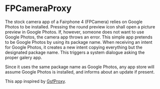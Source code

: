 # FPCameraProxy

The stock camera app of a Fairphone 4 (FPCamera) relies on Google Photos to be installed.
Pressing the round preview icon shall open a picture preview in Google Photos.
If, however, someone does not want to use Google Photos, the camera app throws an error.
This simple app pretends to be Google Photos by using its package name.
When receiving an intent for Google Photos, it creates a new intent copying everything
but the designated package name. This triggers a system dialogue asking the proper galery app. 

Since it uses the same package name as Google Photos, any app store will assume Google Photos
is installed, and informs about an update if present.

This app inspired by [GsfProxy](https://github.com/microg/android_packages_apps_GsfProxy).
